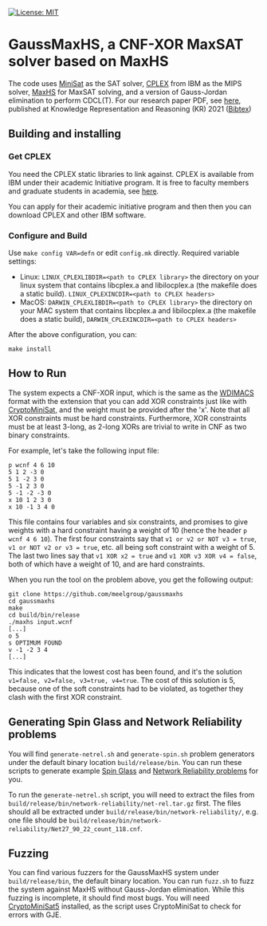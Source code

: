 [![License: MIT](https://img.shields.io/badge/License-MIT-yellow.svg)](https://opensource.org/licenses/MIT)

# GaussMaxHS, a CNF-XOR MaxSAT solver based on MaxHS

The code uses [MiniSat](https://github.com/niklasso/minisat) as the SAT solver, [CPLEX](https://community.ibm.com/community/user/datascience/blogs/xavier-nodet1/2020/07/09/cplex-free-for-students?mhsrc=ibmsearch_a&mhq=cplex) from IBM as the MIPS solver, [MaxHS](https://github.com/fbacchus/MaxHS) for MaxSAT solving, and a version of Gauss-Jordan elimination to perform CDCL(T). For our research paper PDF, see [here](https://proceedings.kr.org/2021/55/kr2021-0055-soos-et-al.pdf), published at Knowledge Representation and Reasoning (KR) 2021 ([Bibtex](https://proceedings.kr.org/2021/55/bibtex/))


## Building and installing
### Get CPLEX

You need the CPLEX static libraries to link against. CPLEX is
available from IBM under their academic Initiative program. It is
free to faculty members and graduate students in academia, see [here](https://community.ibm.com/community/user/datascience/blogs/xavier-nodet1/2020/07/09/cplex-free-for-students?mhsrc=ibmsearch_a&mhq=cplex).

You can apply for their academic initiative program and then then you
can download CPLEX and other IBM software.

### Configure and Build
Use `make config VAR=defn` or edit `config.mk` directly. Required variable settings:

- Linux: `LINUX_CPLEXLIBDIR=<path to CPLEX library>` the directory on your linux system that contains libcplex.a and libilocplex.a (the makefile does a static build). `LINUX_CPLEXINCDIR=<path to CPLEX headers>`
- MacOS: `DARWIN_CPLEXLIBDIR=<path to CPLEX library>` the directory on your MAC system that contains libcplex.a and libilocplex.a (the makefile does a static build), `DARWIN_CPLEXINCDIR=<path to CPLEX headers>`


After the above configuration, you can:
```
make install
```

## How to Run

The system expects a CNF-XOR input, which is the same as the [WDIMACS](http://www.maxhs.org/docs/wdimacs.html) format with the extension that you can add XOR constraints just like with [CryptoMiniSat](https://github.com/msoos/cryptominisat), and the weight must be provided after the 'x'. Note that all XOR constraints must be hard constraints. Furthermore, XOR constraints must be at least 3-long, as 2-long XORs are trivial to write in CNF as two binary constraints.

For example, let's take the following input file:

```
p wcnf 4 6 10
5 1 2 -3 0
5 1 -2 3 0
5 -1 2 3 0
5 -1 -2 -3 0
x 10 1 2 3 0
x 10 -1 3 4 0
```

This file contains four variables and six constraints, and promises to give
weights with a hard constraint having a weight of 10 (hence the header `p wcnf
4 6 10`). The first four constraints say that `v1 or v2 or NOT v3 = true`,
`v1 or NOT v2 or v3 = true`, etc. all being soft constraint with a
weight of 5. The last two lines say that `v1 XOR x2 = true` and
`v1 XOR v3 XOR v4 = false`, both of which have a
weight of 10, and are hard constraints.

When you run the tool on the problem above, you get the following output:

```
git clone https://github.com/meelgroup/gaussmaxhs
cd gaussmaxhs
make
cd build/bin/release
./maxhs input.wcnf
[...]
o 5
s OPTIMUM FOUND
v -1 -2 3 4
[...]
```

This indicates that the lowest cost has been found, and it's the solution `v1=false, v2=false, v3=true, v4=true`. The cost of this solution is 5, because one of the soft constraints had to be violated, as together they clash with the first XOR constraint.


## Generating Spin Glass and Network Reliability problems
You will find `generate-netrel.sh` and `generate-spin.sh` problem generators under the default binary location `build/release/bin`. You can run these scripts to generate example [Spin Glass](https://cs.stanford.edu/~ermon/papers/rademacher-aaai2018.pdf) and [Network Reliability problems](https://www.comp.nus.edu.sg/~meel/Papers/AAAI17.pdf) for you.

To run the `generate-netrel.sh` script, you will need to extract the files from `build/release/bin/network-reliability/net-rel.tar.gz` first. The files should all be extracted under `build/release/bin/network-reliability/`, e.g. one file should be `build/release/bin/network-reliability/Net27_90_22_count_118.cnf`.


## Fuzzing
You can find various fuzzers for the GaussMaxHS system under `build/release/bin`, the default binary location. You can run `fuzz.sh` to fuzz the system against MaxHS without Gauss-Jordan elimination. While this fuzzing is incomplete, it should find most bugs. You will need [CryptoMiniSat5](https;//github.com/msoos/cryptominisat) installed, as the script uses CryptoMiniSat to check for errors with GJE.
